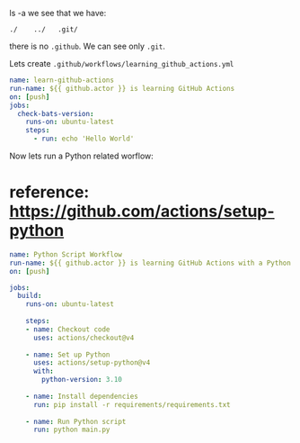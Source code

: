 
ls -a we see that we have:

`./    ../   .git/`

there is no `.github`. We can see only `.git`.

Lets create `.github/workflows/learning_github_actions.yml`

```yml
name: learn-github-actions
run-name: ${{ github.actor }} is learning GitHub Actions
on: [push]
jobs:
  check-bats-version:
    runs-on: ubuntu-latest
    steps:
      - run: echo 'Hello World'
```

Now lets run a Python related worflow:
# reference: https://github.com/actions/setup-python

```yml
name: Python Script Workflow
run-name: ${{ github.actor }} is learning GitHub Actions with a Python example
on: [push]

jobs:
  build:
    runs-on: ubuntu-latest
    
    steps:
    - name: Checkout code
      uses: actions/checkout@v4
      
    - name: Set up Python
      uses: actions/setup-python@v4
      with:
        python-version: 3.10
    
    - name: Install dependencies
      run: pip install -r requirements/requirements.txt
    
    - name: Run Python script
      run: python main.py
```
